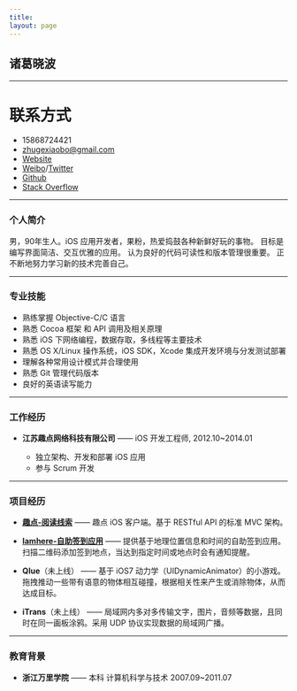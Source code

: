 ```yaml
---
title: 
layout: page
---
```


## 诸葛晓波

------

# 联系方式

- 15868724421
- zhugexiaobo@gmail.com
- [Website](http://rensisi.com)
- [Weibo](http://weibo.com/83339326)/[Twitter](https://twitter.com/Wisdom90s)
- [Github](https://github.com/zhugexiaobo)
- [Stack Overflow](http://stackoverflow.com/users/1395469/xiaobo)

-------

### 个人简介

男，90年生人。iOS 应用开发者，果粉，热爱捣鼓各种新鲜好玩的事物。
目标是编写界面简洁、交互优雅的应用。
认为良好的代码可读性和版本管理很重要。
正不断地努力学习新的技术完善自己。

------

### 专业技能

- 熟练掌握 Objective-C/C 语言
- 熟悉 Cocoa 框架 和 API 调用及相关原理
- 熟悉 iOS 下网络编程，数据存取，多线程等主要技术
- 熟悉 OS X/Linux 操作系统，iOS SDK，Xcode 集成开发环境与分发测试部署
- 理解各种常用设计模式并合理使用
- 熟悉 Git 管理代码版本
- 良好的英语读写能力

-------

### 工作经历

- **江苏趣点网络科技有限公司** —— iOS 开发工程师, 2012.10~2014.01

  - 独立架构、开发和部署 iOS 应用
  - 参与 Scrum 开发


------

### 项目经历

- **[趣点-阅读线索](https://itunes.apple.com/cn/app/qu-dian-yue-du-xian-suo/id696517754?mt=8)** —— 趣点 iOS 客户端。基于 RESTful API 的标准 MVC 架构。

- **[Iamhere-自助签到应用](https://itunes.apple.com/sa/app/iamhere-zi-zhu-qian-dao-ying/id696509312?mt=8)** —— 提供基于地理位置信息和时间的自助签到应用。扫描二维码添加签到地点，当达到指定时间或地点时会有通知提醒。

- **Qlue**（未上线） —— 基于 iOS7 动力学（UIDynamicAnimator）的小游戏。拖拽推动一些带有语意的物体相互碰撞，根据相关性来产生或消除物体，从而达成目标。

- **iTrans**（未上线） —— 局域网内多对多传输文字，图片，音频等数据，且同时在同一画板涂鸦。采用 UDP 协议实现数据的局域网广播。

------

### 教育背景

- **浙江万里学院** —— 本科 计算机科学与技术 2007.09~2011.07


